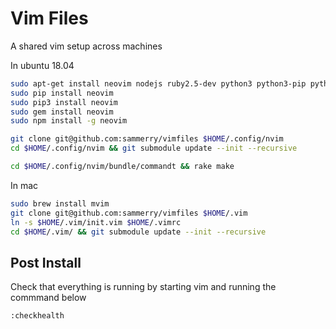 # Vim Files

A shared vim setup across machines

In ubuntu 18.04
```sh
sudo apt-get install neovim nodejs ruby2.5-dev python3 python3-pip python python-pip
sudo pip install neovim
sudo pip3 install neovim
sudo gem install neovim
sudo npm install -g neovim

git clone git@github.com:sammerry/vimfiles $HOME/.config/nvim
cd $HOME/.config/nvim && git submodule update --init --recursive

cd $HOME/.config/nvim/bundle/commandt && rake make
```


In mac
```sh
sudo brew install mvim
git clone git@github.com:sammerry/vimfiles $HOME/.vim
ln -s $HOME/.vim/init.vim $HOME/.vimrc
cd $HOME/.vim/ && git submodule update --init --recursive
```


## Post Install

Check that everything is running by starting vim and running the commmand below
```
:checkhealth
```

